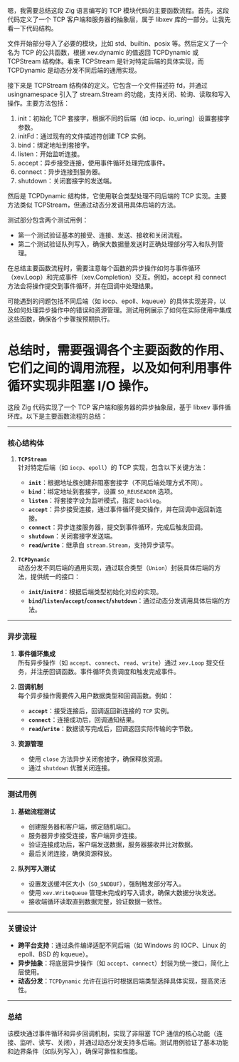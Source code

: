 嗯，我需要总结这段 Zig 语言编写的 TCP 模块代码的主要函数流程。首先，这段代码定义了一个 TCP 客户端和服务器的抽象层，属于 libxev 库的一部分。让我先看一下代码结构。

文件开始部分导入了必要的模块，比如 std、builtin、posix 等。然后定义了一个名为 TCP 的公共函数，根据 xev.dynamic 的值返回 TCPDynamic 或 TCPStream 结构体。看来 TCPStream 是针对特定后端的具体实现，而 TCPDynamic 是动态分发不同后端的通用实现。

接下来是 TCPStream 结构体的定义。它包含一个文件描述符 fd，并通过 usingnamespace 引入了 stream.Stream 的功能，支持关闭、轮询、读取和写入操作。主要方法包括：

1. init：初始化 TCP 套接字，根据不同的后端（如 iocp、io_uring）设置套接字参数。
2. initFd：通过现有的文件描述符创建 TCP 实例。
3. bind：绑定地址到套接字。
4. listen：开始监听连接。
5. accept：异步接受连接，使用事件循环处理完成事件。
6. connect：异步连接到服务器。
7. shutdown：关闭套接字的发送端。

然后是 TCPDynamic 结构体，它使用联合类型处理不同后端的 TCP 实现。主要方法类似 TCPStream，但通过动态分发调用具体后端的方法。

测试部分包含两个测试用例：
- 第一个测试验证基本的接受、连接、发送、接收和关闭流程。
- 第二个测试验证队列写入，确保大数据量发送时正确处理部分写入和队列管理。

在总结主要函数流程时，需要注意每个函数的异步操作如何与事件循环（xev.Loop）和完成事件（xev.Completion）交互。例如，accept 和 connect 方法会将操作提交到事件循环，并在回调中处理结果。

可能遇到的问题包括不同后端（如 iocp、epoll、kqueue）的具体实现差异，以及如何处理异步操作中的错误和资源管理。测试用例展示了如何在实际使用中集成这些函数，确保各个步骤按预期执行。

总结时，需要强调各个主要函数的作用、它们之间的调用流程，以及如何利用事件循环实现非阻塞 I/O 操作。
================================================
这段 Zig 代码实现了一个 TCP 客户端和服务器的异步抽象层，基于 libxev 事件循环库。以下是主要函数流程的总结：

---

### **核心结构体**
1. **`TCPStream`**  
   针对特定后端（如 `iocp`、`epoll`）的 TCP 实现，包含以下关键方法：
   - **`init`**：根据地址族创建非阻塞套接字（不同后端处理方式不同）。
   - **`bind`**：绑定地址到套接字，设置 `SO_REUSEADDR` 选项。
   - **`listen`**：将套接字设为监听模式，指定 `backlog`。
   - **`accept`**：异步接受连接，通过事件循环提交操作，并在回调中返回新连接。
   - **`connect`**：异步连接服务器，提交到事件循环，完成后触发回调。
   - **`shutdown`**：关闭套接字发送端。
   - **`read`/`write`**：继承自 `stream.Stream`，支持异步读写。

2. **`TCPDynamic`**  
   动态分发不同后端的通用实现，通过联合类型（`Union`）封装具体后端的方法，提供统一的接口：
   - **`init`/`initFd`**：根据后端类型初始化对应的实现。
   - **`bind`/`listen`/`accept`/`connect`/`shutdown`**：通过动态分发调用具体后端的方法。

---

### **异步流程**
1. **事件循环集成**  
   所有异步操作（如 `accept`、`connect`、`read`、`write`）通过 `xev.Loop` 提交任务，并注册回调函数。事件循环负责调度和触发完成事件。

2. **回调机制**  
   每个异步操作需要传入用户数据类型和回调函数。例如：
   - **`accept`**：接受连接后，回调返回新连接的 `TCP` 实例。
   - **`connect`**：连接成功后，回调通知结果。
   - **`read`/`write`**：数据读写完成后，回调返回实际传输的字节数。

3. **资源管理**  
   - 使用 `close` 方法异步关闭套接字，确保释放资源。
   - 通过 `shutdown` 优雅关闭连接。

---

### **测试用例**
1. **基础流程测试**  
   - 创建服务器和客户端，绑定随机端口。
   - 服务器异步接受连接，客户端异步连接。
   - 验证连接成功后，客户端发送数据，服务器接收并比对数据。
   - 最后关闭连接，确保资源释放。

2. **队列写入测试**  
   - 设置发送缓冲区大小（`SO_SNDBUF`），强制触发部分写入。
   - 使用 `xev.WriteQueue` 管理未完成的写入请求，确保大数据分块发送。
   - 接收端循环读取直到数据完整，验证数据一致性。

---

### **关键设计**
- **跨平台支持**：通过条件编译适配不同后端（如 Windows 的 IOCP、Linux 的 epoll、BSD 的 kqueue）。
- **异步抽象**：将底层异步操作（如 `accept`、`connect`）封装为统一接口，简化上层使用。
- **动态分发**：`TCPDynamic` 允许在运行时根据后端类型选择具体实现，提高灵活性。

---

### **总结**
该模块通过事件循环和异步回调机制，实现了非阻塞 TCP 通信的核心功能（连接、监听、读写、关闭），并通过动态分发支持多后端。测试用例验证了基本功能和边界条件（如队列写入），确保可靠性和性能。
